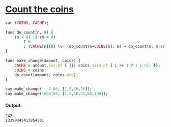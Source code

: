 [1]: http://rosettacode.org/wiki/Count_the_coins

# [Count the coins][1]

```ruby
var (COINS, CACHE);
 
func do_count(n, m) {
    (n < 0) || (m < 0)
        ? 0
        : (CACHE[n][m] \\= (do_count(n-COINS[m], m) + do_count(n, m-1)));
}
 
func make_change(amount, coins) {
    CACHE = amount.inc.of { |i| coins.size.of { i == 1 ? 1 : nil }};
    COINS = coins;
    do_count(amount, coins.end);
}
 
say make_change(   1_00, [1,5,10,25]);
say make_change(1000_00, [1,5,10,25,50,100]);
```

#### Output:
```
242
13398445413854501
```